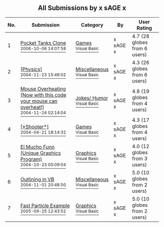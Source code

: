 ﻿<div align="center">

## All Submissions by x sAGE x

</div>

No.  | Submission | Category | By   | User Rating
---- | ---------- | -------- | ---- | -----------
1 | [Pocket Tanks Clone<br /><sup>2006-10-06 14:07:58</sup>](https://github.com/Planet-Source-Code/x-sage-x-pocket-tanks-clone__1-66722) | [Games<br /><sup>Visual Basic</sup>](../ByCategory/games__1-38.md) | x sAGE x | 4.7 (28 globes from 6 users)
2 | [\[Physics\]<br /><sup>2004-11-23 15:49:02</sup>](https://github.com/Planet-Source-Code/x-sage-x-physics__1-57396) | [Miscellaneous<br /><sup>Visual Basic</sup>](../ByCategory/miscellaneous__1-1.md) | x sAGE x | 4.3 (26 globes from 6 users)
3 | [Mouse Overheating \(Now with this code your mouse can overheat\!\)<br /><sup>2004-11-24 02:14:04</sup>](https://github.com/Planet-Source-Code/x-sage-x-mouse-overheating-now-with-this-code-your-mouse-can-overheat__1-57398) | [Jokes/ Humor<br /><sup>Visual Basic</sup>](../ByCategory/jokes-humor__1-40.md) | x sAGE x | 4.8 (19 globes from 4 users)
4 | [\[\*Shooter\*\]<br /><sup>2004-04-21 18:14:32</sup>](https://github.com/Planet-Source-Code/x-sage-x-shooter__1-53313) | [Games<br /><sup>Visual Basic</sup>](../ByCategory/games__1-38.md) | x sAGE x | 4.3 (17 globes from 4 users)
5 | [El Mucho Funo \(Unique Graphics Program\)<br /><sup>2004-10-23 00:09:04</sup>](https://github.com/Planet-Source-Code/x-sage-x-el-mucho-funo-unique-graphics-program__1-56886) | [Graphics<br /><sup>Visual Basic</sup>](../ByCategory/graphics__1-46.md) | x sAGE x | 4.0 (12 globes from 3 users)
6 | [Outlining in VB<br /><sup>2004-11-01 20:48:50</sup>](https://github.com/Planet-Source-Code/x-sage-x-outlining-in-vb__1-57054) | [Miscellaneous<br /><sup>Visual Basic</sup>](../ByCategory/miscellaneous__1-1.md) | x sAGE x | 5.0 (10 globes from 2 users)
7 | [Fast Particle Example<br /><sup>2005-09-25 12:43:52</sup>](https://github.com/Planet-Source-Code/x-sage-x-fast-particle-example__1-62683) | [Graphics<br /><sup>Visual Basic</sup>](../ByCategory/graphics__1-46.md) | x sAGE x | 5.0 (10 globes from 2 users)
